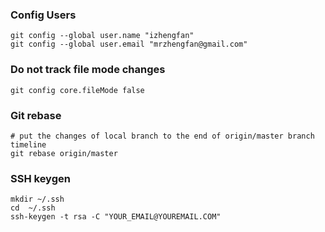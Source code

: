 ### Config Users

```
git config --global user.name "izhengfan"
git config --global user.email "mrzhengfan@gmail.com"
```

### Do not track file mode changes 

```
git config core.fileMode false
```

### Git rebase

```
# put the changes of local branch to the end of origin/master branch timeline
git rebase origin/master
```

### SSH keygen
```
mkdir ~/.ssh 
cd  ~/.ssh 
ssh-keygen -t rsa -C "YOUR_EMAIL@YOUREMAIL.COM"
```
